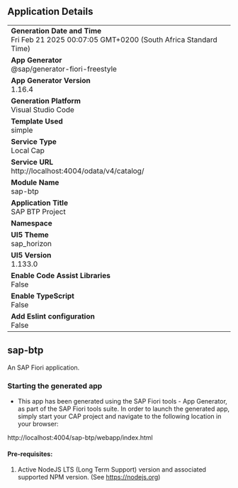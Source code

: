 ## Application Details
|               |
| ------------- |
|**Generation Date and Time**<br>Fri Feb 21 2025 00:07:05 GMT+0200 (South Africa Standard Time)|
|**App Generator**<br>@sap/generator-fiori-freestyle|
|**App Generator Version**<br>1.16.4|
|**Generation Platform**<br>Visual Studio Code|
|**Template Used**<br>simple|
|**Service Type**<br>Local Cap|
|**Service URL**<br>http://localhost:4004/odata/v4/catalog/|
|**Module Name**<br>sap-btp|
|**Application Title**<br>SAP BTP Project|
|**Namespace**<br>|
|**UI5 Theme**<br>sap_horizon|
|**UI5 Version**<br>1.133.0|
|**Enable Code Assist Libraries**<br>False|
|**Enable TypeScript**<br>False|
|**Add Eslint configuration**<br>False|

## sap-btp

An SAP Fiori application.

### Starting the generated app

-   This app has been generated using the SAP Fiori tools - App Generator, as part of the SAP Fiori tools suite.  In order to launch the generated app, simply start your CAP project and navigate to the following location in your browser:

http://localhost:4004/sap-btp/webapp/index.html

#### Pre-requisites:

1. Active NodeJS LTS (Long Term Support) version and associated supported NPM version.  (See https://nodejs.org)



